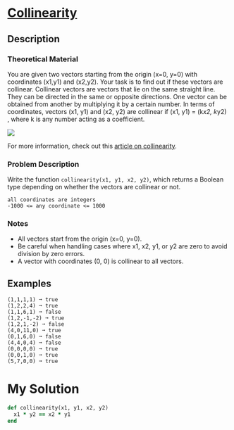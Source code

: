 # [Collinearity](https://www.codewars.com/kata/65ba420888906c1f86e1e680)

## Description
### Theoretical Material
You are given two vectors starting from the origin (x=0, y=0) with coordinates (x1,y1) and (x2,y2). Your task is to find
out if these vectors are collinear. Collinear vectors are vectors that lie on the same straight line. They can be 
directed in the same or opposite directions. One vector can be obtained from another by multiplying it by a certain 
number. In terms of coordinates, vectors (x1, y1) and (x2, y2) are collinear if (x1, y1) = (k*x2, k*y2) , where k is any
number acting as a coefficient.

![](https://d138zd1ktt9iqe.cloudfront.net/media/seo_landing_files/collinear-vectors-1627481628.png)

For more information, check out this [article on collinearity](https://www.cuemath.com/geometry/collinear-vectors/).

### Problem Description

Write the function `collinearity(x1, y1, x2, y2)`, which returns a Boolean type depending on whether the vectors are 
collinear or not.

```
all coordinates are integers
-1000 <= any coordinate <= 1000
```

### Notes
* All vectors start from the origin (x=0, y=0).
* Be careful when handling cases where x1, x2, y1, or y2 are zero to avoid division by zero errors.
* A vector with coordinates (0, 0) is collinear to all vectors.

## Examples
```
(1,1,1,1) ➞ true
(1,2,2,4) ➞ true
(1,1,6,1) ➞ false
(1,2,-1,-2) ➞ true
(1,2,1,-2) ➞ false
(4,0,11,0) ➞ true
(0,1,6,0) ➞ false
(4,4,0,4) ➞ false
(0,0,0,0) ➞ true
(0,0,1,0) ➞ true
(5,7,0,0) ➞ true
```

# My Solution
```ruby
def collinearity(x1, y1, x2, y2)
  x1 * y2 == x2 * y1
end
```
